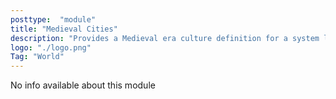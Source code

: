```yaml
---
posttype:  "module"  
title: "Medieval Cities"
description: "Provides a Medieval era culture definition for a system like DynamicCities along with some extras."
logo: "./logo.png"
Tag: "World"
---
```

No info available about this module
